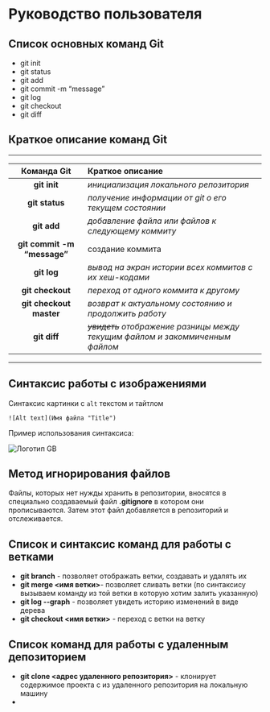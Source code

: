 # Руководство пользователя
## Список основных команд Git
* git init
* git status
* git add
* git commit -m “message”
* git log
* git checkout
* git diff

## Краткое описание команд Git
***
Команда Git    | Краткое описание
:-------------:|:----------------
**git init**|*инициализация локального репозитория*
**git status**|*получение информации от git о его текущем состоянии*
**git add**|*добавление файла или файлов к следующему коммиту*
**git commit -m “message”**|создание коммита
**git log**|*вывод на экран истории всех коммитов с их хеш-кодами*
**git checkout**|*переход от одного коммита к другому*
**git checkout master**|*возврат к актуальному состоянию и продолжить работу*
**git diff**|*~~увидеть~~ отображение разницы между текущим файлом и закоммиченным файлом*
***

## Синтаксис работы с изображениями

Синтаксис картинки c `alt` текстом и тайтлом

    ![Alt text](Имя файла "Title")

Пример использования синтаксиса:

![Логотип GB](GB.JPG "Да, это логотип GB")

## Метод игнорирования файлов
Файлы, которых нет нужды хранить в репозитории, вносятся в специально создаваемый файл __.gitignore__ в котором они прописываются.
Затем этот файл добавляется в репозиторий и отслеживается.

## Список и синтаксис команд для работы с ветками
* __git branch__ - позволяет отображать ветки, создавать и удалять их
* __git merge <имя ветки>__- позволяет сливать ветки (по синтаксису вызываем команду из той ветки в которую хотим залить указанную)
* __git log --graph__ - позволяет увидеть историю изменений в виде дерева
* __git checkout <имя ветки>__ - переход с ветки на ветку
## Список команд для работы с удаленным депозиторием
* __git clone <адрес удаленного репозитория>__ - клонирует содержимое проекта с из удаленного репозитория на локальную машину
* 

